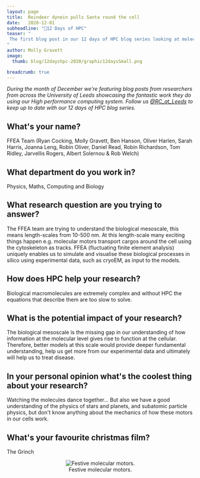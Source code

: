 ```yaml
---
layout: page
title:  Reindeer dynein pulls Santa round the cell
date:   2020-12-01
subheadline: "🎄12 Days of HPC"
teaser: "
 The first blog post in our 12 days of HPC blog series looking at molecular motors!
"
author: Molly Gravett
image:
  thumb: blog/12dayshpc-2020/graphic12daysSmall.png

breadcrumb: true
---
```


_During the month of December we're featuring blog posts from researchers from across the University of Leeds showcasing the fantastic work they do using our High performance computing system. Follow us [@RC_at_Leeds](https://twitter.com/RC_at_leeds) to keep up to date with our 12 days of HPC blog series._

## What's your name?

FFEA Team (Ryan Cocking, Molly Gravett, Ben Hanson, Oliver Harlen, Sarah Harris, Joanna Leng, Robin Oliver, Daniel Read, Robin Richardson, Tom Ridley, Jarvellis Rogers, Albert Solernou & Rob Welch)

## What department do you work in?

Physics, Maths, Computing and Biology

## What research question are you trying to answer?

The FFEA team are trying to understand the biological mesoscale, this means length-scales from 10-500 nm. At this length-scale many exciting things happen e.g. molecular motors transport cargos around the cell using the cytoskeleton as tracks. FFEA (fluctuating finite element analysis) uniquely enables us to simulate and visualise these biological processes in silico using experimental data, such as cryoEM, as input to the models.

## How does HPC help your research?

Biological macromolecules are extremely complex and without HPC the equations that describe them are too slow to solve.

## What is the potential impact of your research?

The biological mesoscale is the missing gap in our understanding of how information at the molecular level gives rise to function at the cellular. Therefore, better models at this scale would provide deeper fundamental understanding, help us get more from our experimental data and ultimately will help us to treat disease.

## In your personal opinion what's the coolest thing about your research?

Watching the molecules dance together... But also we have a good understanding of the physics of stars and planets, and subatomic particle physics, but don't know anything about the mechanics of how these motors in our cells work.

## What's your favourite christmas film?

The Grinch

<figure style="text-align: center;">
    <img src='/images/blog/12dayshpc-2020/day1/santa_dynein_Molly Gravett.gif' alt='Festive molecular motors.' />
    <figcaption>
      Festive molecular motors.
    </figcaption>
</figure>